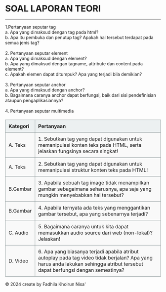 <html lang="en">
    <meta charset="UTF-8">
    <meta name="viewport" content="width=device-width, initial-scale=1.0">
    <title>Document</title>
    <link rel="stylesheet" href="stylelaprak.css">
<body>
    <h1>SOAL LAPORAN TEORI</h1>
    <hr>1.Pertanyaan seputar tag
    <br>
    a.	Apa yang dimaksud dengan tag pada html?
    <br>
    b.	Apa itu pembuka dan penutup tag? Apakah hal tersebut terdapat pada semua jenis tag?
    <br>
    <br>
    2.	Pertanyaan seputar element
    <br>
    a.	Apa yang dimaksud dengan element?
    <br>
    b.	Apa yang dimaksud dengan tagname, attribute dan content pada element?
    <br>
    c.	Apakah elemen dapat ditumpuk? Apa yang terjadi bila demikian?
    <br>
    <br>
    3.	Pertanyaan seputar anchor
    <br>
    a.	Apa yang dimaksud dengan anchor?
    <br>
    b.	Bagaimana caranya anchor dapat berfungsi, baik dari sisi pendefinisian ataupun pengaplikasiannya?
    <br>
    <br>
    4. Pertanyaan seputar multimedia
        <style>
            table {
                width: 100%;
                border-collapse: collapse;
                margin-top: 20px;
            }
            th, td {
                border: 1px solid #7f8c8d;
                padding: 10px;
                text-align: left;
            }
            th {
                background-color: #ecf0f1;
            }
            td {
                background-color: #f9f9f9;
            }
            .bold {
                font-weight: bold;
            }
        </style>
    <body>
        <table>
            <tr>
                <th>Kategori</th>
                <th>Pertanyaan</th>
            </tr>
            <tr>
                <td>A. Teks</td>
                <td>
                1. Sebutkan tag yang dapat digunakan untuk memanipulasi konten teks pada HTML, serta jelaskan fungsinya secara singkat!
                </td>
            </tr>
            <tr>
                <td>A. Teks</td>
                <td>
                2. Sebutkan tag yang dapat digunakan untuk memanipulasi struktur konten teks pada HTML!
                </td>
            </tr>
            <tr>
                <td>B.Gambar</td>
                <td>
                3. Apabila sebuah tag image tidak menampilkan gambar sebagaimana seharusnya, apa saja yang mungkin menyebabkan hal tersebut?
                </td>
            </tr>
            <tr>
                <td>B.Gambar</td>
                <td>
                4. Apabila ternyata ada teks yang menggantikan gambar tersebut, apa yang sebenarnya terjadi?
                </td>
            </tr>
            <tr>
                <td>C. Audio</td>
                <td>
                5. Bagaimana caranya untuk kita dapat memasukkan audio source dari web (non-lokal)?Jelaskan!
                </td>
            </tr>
            <tr>
                <td>D. Video</td>
                <td>
                6. Apa yang biasanya terjadi apabila atribut autoplay pada tag video tidak berjalan? Apa yang harus anda lakukan sehingga atribut tersebut dapat berfungsi dengan semestinya?
                </td>
            </tr>
        </table>
<p>&copy; 2024 create by Fadhila Khoirun Nisa' </p>
